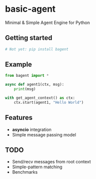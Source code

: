 # basic-agent
Minimal &amp; Simple Agent Engine for Python

## Getting started

```bash
# Not yet: pip install bagent
```

## Example

```python
from bagent import *

async def agent1(ctx, msg):
    print(msg)

with get_agent_context() as ctx:
    ctx.start(agent1, "Hello World")
```

## Features
- **asyncio** integration
- Simple message passing model


## TODO
  - Send/recv messages from root context
  - Simple-pattern matching
  - Benchmarks

